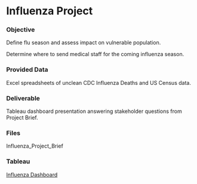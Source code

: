 # Influenza Project

### Objective
Define flu season and assess impact on vulnerable population. 

Determine where to send medical staff for the coming influenza season.

### Provided Data
Excel spreadsheets of unclean CDC Influenza Deaths and US Census data.

### Deliverable
Tableau dashboard presentation answering stakeholder questions from Project Brief.

### Files
Influenza_Project_Brief

### Tableau
[Influenza Dashboard](https://public.tableau.com/app/profile/courtney.shatley/viz/DataImmersionProject/Task2_9DataImmersion)
